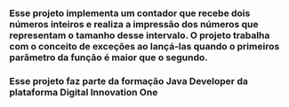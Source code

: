 ### Esse projeto implementa um contador que recebe dois números inteiros e realiza a impressão dos números que representam o tamanho desse intervalo. O projeto trabalha com o conceito de exceções ao lançá-las quando o primeiros parâmetro da função é maior que o segundo.
### Esse projeto faz parte da formação Java Developer da plataforma Digital Innovation One

